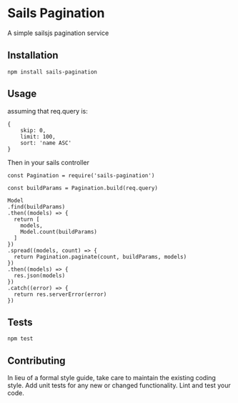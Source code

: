 # Sails Pagination
A simple sailsjs pagination service

## Installation

  `npm install sails-pagination`

## Usage

assuming that req.query is:

	{
		skip: 0,
		limit: 100,
		sort: 'name ASC'
	}

Then in your sails controller


	const Pagination = require('sails-pagination')

	const buildParams = Pagination.build(req.query)

	Model
    .find(buildParams)
    .then((models) => {
      return [
        models,
        Model.count(buildParams)
      ]
    })
    .spread((models, count) => {
      return Pagination.paginate(count, buildParams, models)
    })
    .then((models) => {
      res.json(models)
    })
    .catch((error) => {
      return res.serverError(error)
    })


## Tests

  `npm test`

## Contributing

In lieu of a formal style guide, take care to maintain the existing coding style. Add unit tests for any new or changed functionality. Lint and test your code.
